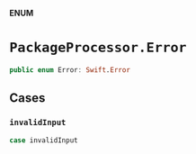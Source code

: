 **ENUM**

# `PackageProcessor.Error`

```swift
public enum Error: Swift.Error
```

## Cases
### `invalidInput`

```swift
case invalidInput
```
